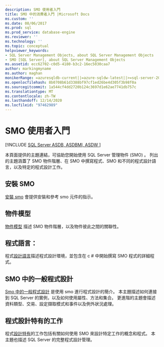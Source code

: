 ```yaml
---
description: SMO 使用者入門
title: SMO 中的消費者入門 |Microsoft Docs
ms.custom: ''
ms.date: 08/06/2017
ms.prod: sql
ms.prod_service: database-engine
ms.reviewer: ''
ms.technology: ''
ms.topic: conceptual
helpviewer_keywords:
- SQL Server Management Objects, about SQL Server Management Objects
- SMO [SQL Server], about SQL Server Management Objects
ms.assetid: ecc62702-c0d5-4180-b3c2-16ec5030caa7
author: markingmyname
ms.author: maghan
monikerRange: =azuresqldb-current||=azure-sqldw-latest||>=sql-server-2016||>=sql-server-linux-2017||=azuresqldb-mi-current
ms.openlocfilehash: 8b0708b61d3388bf97cf1ed26be4d305f3b98f0a
ms.sourcegitcommit: 1a544cf4dd2720b124c3697d1e62ae7741db757c
ms.translationtype: MT
ms.contentlocale: zh-TW
ms.lasthandoff: 12/14/2020
ms.locfileid: "97462989"
---
```

# <a name="getting-started-in-smo"></a>SMO 使用者入門
[!INCLUDE [SQL Server ASDB, ASDBMI, ASDW ](../../includes/applies-to-version/sql-asdb-asdbmi-asa.md)]

本頁面提供的主題連結，可協助您開始使用 SQL Server 管理物件 (SMO) 。 列出的主題涵蓋了 SMO 物件階層、在 SMO 中撰寫程式、SMO 和不同的程式設計語言，以及特定的程式設計工作。  
 
## <a name="installing-smo"></a>安裝 SMO
[安裝 smo](installing-smo.md) 會提供安裝和參考 smo 元件的指示。

## <a name="object-model"></a>物件模型  
[物件模型](../../relational-databases/server-management-objects-smo/smo-object-model.md) 描述 SMO 物件階層，以及物件彼此之間的關聯性。  
  
## <a name="programming-languages"></a>程式語言：  
程式[設計語言](../../relational-databases/server-management-objects-smo/smo-programming-languages.md)描述程式設計環境，並包含在 c # 中開始撰寫 SMO 程式的詳細程式。  
  
## <a name="general-programming-in-smo"></a>SMO 中的一般程式設計  
[Smo 中的一般程式設計](../../relational-databases/server-management-objects-smo/create-program/creating-smo-programs.md) 是使用 smo 進行程式設計的簡介。 本主題描述如何連接到 SQL Server 的實例，以及如何使用屬性、方法和集合。 更進階的主題會描述資料類型、交易、設定擷取模式和事件以及例外狀況處理。  
  
## <a name="programming-specific-tasks"></a>程式設計特有的工作  
程式[設計特有](../../relational-databases/server-management-objects-smo/tasks/programming-specific-tasks.md)的工作包括有關如何使用 SMO 來設計特定工作的概念和程式。 本主題也描述 SQL Server 的完整程式設計管理。  
  
  
